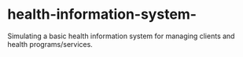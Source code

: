 # health-information-system-
Simulating a basic health information system for managing clients and health programs/services.

